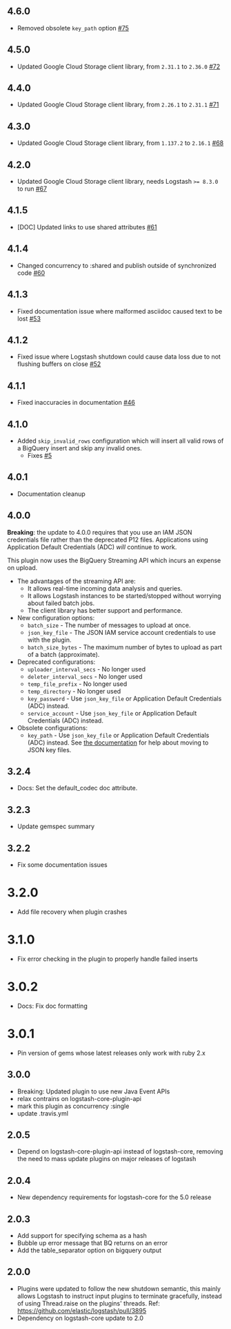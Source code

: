 ## 4.6.0
 - Removed obsolete `key_path` option [#75](https://github.com/logstash-plugins/logstash-output-google_bigquery/pull/75)

## 4.5.0
 - Updated Google Cloud Storage client library, from `2.31.1` to `2.36.0` [#72](https://github.com/logstash-plugins/logstash-output-google_bigquery/pull/72)

## 4.4.0
 - Updated Google Cloud Storage client library, from `2.26.1` to `2.31.1` [#71](https://github.com/logstash-plugins/logstash-output-google_bigquery/pull/71)

## 4.3.0
 - Updated Google Cloud Storage client library, from `1.137.2` to `2.16.1` [#68](https://github.com/logstash-plugins/logstash-output-google_bigquery/pull/68)

## 4.2.0
 - Updated Google Cloud Storage client library, needs Logstash `>= 8.3.0` to run [#67](https://github.com/logstash-plugins/logstash-output-google_bigquery/pull/67)

## 4.1.5
 - [DOC] Updated links to use shared attributes [#61](https://github.com/logstash-plugins/logstash-output-google_bigquery/pull/61)

## 4.1.4
 - Changed concurrency to :shared and publish outside of synchronized code [#60](https://github.com/logstash-plugins/logstash-output-google_bigquery/pull/60)

## 4.1.3
 - Fixed documentation issue where malformed asciidoc caused text to be lost [#53](https://github.com/logstash-plugins/logstash-output-google_bigquery/pull/53)

## 4.1.2
 - Fixed issue where Logstash shutdown could cause data loss due to not flushing buffers on close [#52](https://github.com/logstash-plugins/logstash-output-google_bigquery/pull/52)

## 4.1.1
 - Fixed inaccuracies in documentation [#46](https://github.com/logstash-plugins/logstash-output-google_bigquery/pull/46) 

## 4.1.0
 - Added `skip_invalid_rows` configuration which will insert all valid rows of a BigQuery insert
   and skip any invalid ones.
    - Fixes [#5](https://github.com/logstash-plugins/logstash-output-google_bigquery/issues/5)

## 4.0.1
 - Documentation cleanup

## 4.0.0

**Breaking**: the update to 4.0.0 requires that you use an IAM JSON credentials file
rather than the deprecated P12 files.
Applications using Application Default Credentials (ADC) _will_ continue to work.

This plugin now uses the BigQuery Streaming API which incurs an expense on upload.

 - The advantages of the streaming API are:
    - It allows real-time incoming data analysis and queries.
    - It allows Logstash instances to be started/stopped without worrying about failed batch jobs.
    - The client library has better support and performance.
 - New configuration options:
    - `batch_size` - The number of messages to upload at once.
    - `json_key_file` - The JSON IAM service account credentials to use with the plugin.
    - `batch_size_bytes` - The maximum number of bytes to upload as part of a batch (approximate).
 - Deprecated configurations:
    - `uploader_interval_secs` - No longer used
    - `deleter_interval_secs` - No longer used
    - `temp_file_prefix` - No longer used
    - `temp_directory` - No longer used
    - `key_password` - Use `json_key_file` or Application Default Credentials (ADC) instead.
    - `service_account` - Use `json_key_file` or Application Default Credentials (ADC) instead.
 - Obsolete configurations:
    - `key_path` - Use `json_key_file` or Application Default Credentials (ADC) instead.
      See [the documentation](https://www.elastic.co/guide/en/logstash/current/plugins-outputs-google_bigquery.html#plugins-outputs-google_bigquery-key_path)
      for help about moving to JSON key files.

## 3.2.4
  - Docs: Set the default_codec doc attribute.

## 3.2.3
  - Update gemspec summary

## 3.2.2
  - Fix some documentation issues

# 3.2.0
  - Add file recovery when plugin crashes

# 3.1.0
  - Fix error checking in the plugin to properly handle failed inserts

# 3.0.2
  - Docs: Fix doc formatting

# 3.0.1
  - Pin version of gems whose latest releases only work with ruby 2.x

## 3.0.0
  - Breaking: Updated plugin to use new Java Event APIs
  - relax contrains on logstash-core-plugin-api
  - mark this plugin as concurrency :single
  - update .travis.yml

## 2.0.5
  - Depend on logstash-core-plugin-api instead of logstash-core, removing the need to mass update plugins on major releases of logstash

## 2.0.4
  - New dependency requirements for logstash-core for the 5.0 release

## 2.0.3
 - Add support for specifying schema as a hash
 - Bubble up error message that BQ returns on an error
 - Add the table_separator option on bigquery output

## 2.0.0
 - Plugins were updated to follow the new shutdown semantic, this mainly allows Logstash to instruct input plugins to terminate gracefully, 
   instead of using Thread.raise on the plugins' threads. Ref: https://github.com/elastic/logstash/pull/3895
 - Dependency on logstash-core update to 2.0

